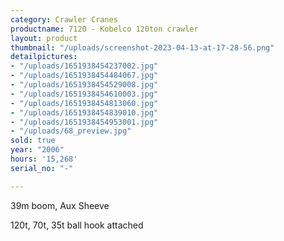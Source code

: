 ```yaml
---
category: Crawler Cranes
productname: 7120 - Kobelco 120ton crawler
layout: product
thumbnail: "/uploads/screenshot-2023-04-13-at-17-28-56.png"
detailpictures:
- "/uploads/1651938454237002.jpg"
- "/uploads/1651938454484067.jpg"
- "/uploads/1651938454529008.jpg"
- "/uploads/1651938454610003.jpg"
- "/uploads/1651938454813060.jpg"
- "/uploads/1651938454839010.jpg"
- "/uploads/1651938454953001.jpg"
- "/uploads/68_preview.jpg"
sold: true
year: "2006"
hours: '15,268'
serial_no: "-"

---
```

39m boom, Aux Sheeve

120t, 70t, 35t ball hook attached